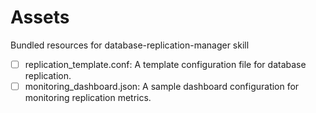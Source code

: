 # Assets

Bundled resources for database-replication-manager skill

- [ ] replication_template.conf: A template configuration file for database replication.
- [ ] monitoring_dashboard.json: A sample dashboard configuration for monitoring replication metrics.
